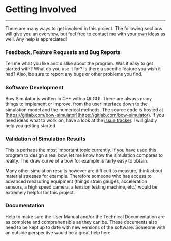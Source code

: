 # Getting Involved

---

There are many ways to get involved in this project. The following sections will give you an overview, but feel free to [contact me](maintainer.md) with your own ideas as well. Any help is appreciated!

### Feedback, Feature Requests and Bug Reports

Tell me what you like and dislike about the program. Was it easy to get started with?
What do you use it for? Is there a specific feature you wish it had?
Also, be sure to report any bugs or other problems you find.

### Software Development

Bow Simulator is written in C++ with a Qt GUI.
There are always many things to implement or improve, from the user interface down to the simulation model and the numerical methods.
The source code is hosted at [https://gitlab.com/bow-simulator](https://gitlab.com/bow-simulator). <!--Check out the Readme for build instructions, an introduction to the codebase and how to contribute.-->
If you need ideas what to work on, have a look at the [issue tracker](https://gitlab.com/bow-simulator/bow-simulator/issues).
I will gladly help you getting started.

### Validation of Simulation Results

This is perhaps the most important topic currently.
If you have used this program to design a real bow, let me know how the simulation compares to reality. The draw curve of a bow for example is fairly easy to obtain.

Many other simulation results however are difficult to measure, think about material stresses for example.
Therefore someone who has access to advanced measuring equipment (things strain gauges, acceleration sensors, a high speed camera, a tension testing machine, etc.) would be extremely helpful for this project.

### Documentation

Help to make sure the User Manual and/or the Technical Documentation are as complete and comprehensible as they can be.
These documents also need to be kept up to date with new versions of the software.
Someone with an outside perspective would be a great help here.

<!--All documentation is written in LaTex, the source files can be found at [https://bitbucket.org/stfnp/bow-simulator-docs](https://bitbucket.org/stfnp/bow-simulator-docs).-->

